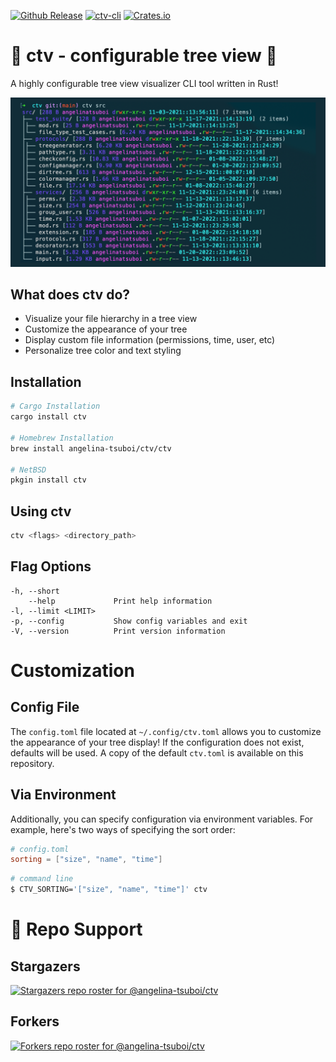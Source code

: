  [![Github Release](https://img.shields.io/github/v/release/angelina-tsuboi/ctv?display_name=tag)](https://github.com/angelina-tsuboi/ctv/releases) [![ctv-cli](https://snapcraft.io/ctv-cli/badge.svg)](https://snapcraft.io/ctv-cli) [![Crates.io](https://img.shields.io/crates/v/ctv.svg)](https://crates.io/crates/ctv)  
 

# 🎄 ctv - configurable tree view 🎄

A highly configurable tree view visualizer CLI tool written in Rust!


<img src="./media/ctv_preview.png" width="750" title="CTV Preview Image">



## What does ctv do?

- Visualize your file hierarchy in a tree view
- Customize the appearance of your tree
- Display custom file information (permissions, time, user, etc)
- Personalize tree color and text styling

## Installation

```bash
# Cargo Installation
cargo install ctv

# Homebrew Installation
brew install angelina-tsuboi/ctv/ctv

# NetBSD
pkgin install ctv
```

## Using ctv

```bash
ctv <flags> <directory_path>
```

## Flag Options

    -h, --short
        --help             Print help information
    -l, --limit <LIMIT>
    -p, --config           Show config variables and exit
    -V, --version          Print version information

# Customization

## Config File

The `config.toml` file located at `~/.config/ctv.toml` allows you to customize the appearance of your tree display!
If the configuration does not exist, defaults will be used. A copy of the default `ctv.toml` is available on this repository.

## Via Environment

Additionally, you can specify configuration via environment variables. For example, here's two ways of specifying the sort order:

```toml
# config.toml
sorting = ["size", "name", "time"]
```

```bash
# command line
$ CTV_SORTING='["size", "name", "time"]' ctv
```

# 🎉 Repo Support

## Stargazers
[![Stargazers repo roster for @angelina-tsuboi/ctv](https://reporoster.com/stars/angelina-tsuboi/ctv)](https://github.com/angelina-tsuboi/ctv/stargazers)


## Forkers
[![Forkers repo roster for @angelina-tsuboi/ctv](https://reporoster.com/forks/angelina-tsuboi/ctv)](https://github.com/angelina-tsuboi/ctv/network/members)